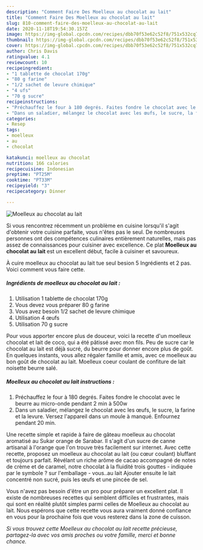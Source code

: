 ```yaml
---
description: "Comment Faire Des Moelleux au chocolat au lait"
title: "Comment Faire Des Moelleux au chocolat au lait"
slug: 810-comment-faire-des-moelleux-au-chocolat-au-lait
date: 2020-11-18T19:54:30.157Z
image: https://img-global.cpcdn.com/recipes/dbb70f53e62c52f8/751x532cq70/moelleux-au-chocolat-au-lait-photo-principale-de-la-recette.jpg
thumbnail: https://img-global.cpcdn.com/recipes/dbb70f53e62c52f8/751x532cq70/moelleux-au-chocolat-au-lait-photo-principale-de-la-recette.jpg
cover: https://img-global.cpcdn.com/recipes/dbb70f53e62c52f8/751x532cq70/moelleux-au-chocolat-au-lait-photo-principale-de-la-recette.jpg
author: Chris Davis
ratingvalue: 4.1
reviewcount: 10
recipeingredient:
- "1 tablette de chocolat 170g"
- "80 g farine"
- "1/2 sachet de levure chimique"
- "4 ufs"
- "70 g sucre"
recipeinstructions:
- "Préchauffez le four à 180 degrés. Faites fondre le chocolat avec le beurre au micro-onde pendant 2 min à 500w"
- "Dans un saladier, mélangez le chocolat avec les œufs, le sucre, la farine et la levure. Versez l&#39;appareil dans un moule à manqué. Enfournez pendant 20 min."
categories:
- Resep
tags:
- moelleux
- au
- chocolat

katakunci: moelleux au chocolat 
nutrition: 166 calories
recipecuisine: Indonesian
preptime: "PT25M"
cooktime: "PT33M"
recipeyield: "3"
recipecategory: Dinner

---
```



![Moelleux au chocolat au lait](https://img-global.cpcdn.com/recipes/dbb70f53e62c52f8/751x532cq70/moelleux-au-chocolat-au-lait-photo-principale-de-la-recette.jpg)

Si vous rencontrez récemment un problème en cuisine lorsqu'il s'agit d'obtenir votre cuisine parfaite, vous n'êtes pas le seul. De nombreuses personnes ont des compétences culinaires entièrement naturelles, mais pas assez de connaissances pour cuisiner avec excellence. Ce plat <strong> Moelleux au chocolat au lait </strong> est un excellent début, facile à cuisiner et savoureux.

<!--inarticleads1-->

À cuire moelleux au chocolat au lait tue seul besion 5 Ingrédients et 2 pas. Voici comment vous faire cette.

##### Ingrédients de moelleux au chocolat au lait :

1. Utilisation 1 tablette de chocolat 170g
1. Vous devez vous préparer 80 g farine
1. Vous avez besoin 1/2 sachet de levure chimique
1. Utilisation 4 œufs
1. Utilisation 70 g sucre


Pour vous apporter encore plus de douceur, voici la recette d&#39;un moelleux chocolat et lait de coco, qui a été pâtissé avec mon fils. Peu de sucre car le chocolat au lait est déjà sucré, du beurre pour donner encore plus de goût. En quelques instants, vous allez régaler famille et amis, avec ce moelleux au bon goût de chocolat au lait. Moelleux coeur coulant de confiture de lait noisette beurre salé. 

<!--inarticleads2-->

##### Moelleux au chocolat au lait instructions :

1. Préchauffez le four à 180 degrés. Faites fondre le chocolat avec le beurre au micro-onde pendant 2 min à 500w
1. Dans un saladier, mélangez le chocolat avec les œufs, le sucre, la farine et la levure. Versez l&#39;appareil dans un moule à manqué. Enfournez pendant 20 min.


Une recette simple et rapide à faire de gâteau moelleux au chocolat aromatisé au Sukar orange de Sarabar. Il s&#39;agit d&#39;un sucre de canne artisanal à l&#39;orange que l&#39;on trouve très facilement sur internet. Avec cette recette, proposez un moelleux au chocolat au lait (ou cœur coulant) bluffant et toujours parfait. Révélant un riche arôme de cacao accompagné de notes de crème et de caramel, notre chocolat à la fluidité trois gouttes - indiquée par le symbole ? sur l&#39;emballage - vous..au lait Ajouter ensuite le lait concentré non sucré, puis les œufs et une pincée de sel. 

<!--inarticleads1-->

<p>
Vous n'avez pas besoin d'être un pro pour préparer un excellent plat. Il existe de nombreuses recettes qui semblent difficiles et frustrantes, mais qui sont en réalité plutôt simples parmi celles de Moelleux au chocolat au lait. Nous espérons que cette recette vous aura vraiment donné confiance en vous pour la prochaine fois que vous resterez dans la zone de cuisson.
</p>

<p>
<i>Si vous trouvez cette Moelleux au chocolat au lait recette précieuse, partagez-la avec vos amis proches ou votre famille, merci et bonne chance.</i>
</p>
